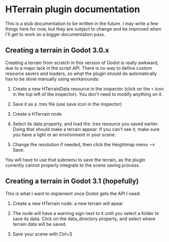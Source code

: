HTerrain plugin documentation
===============================

This is a stub documentation to be written in the future.
I may write a few things here for now, but they are subject to change and be improved when I'll get to work on a bigger documentation pass.


Creating a terrain in Godot 3.0.x
--------------------------------------

Creating a terrain from scratch in this version of Godot is really awkward, due to a major lack in the script API. There is no way to define custom resource savers and loaders, so what the plugin should do automatically has to be done manually using workarounds:

1) Create a new HTerrainData resource in the inspector (click on the `+` icon in the top left of the inspector). You don't need to modify anything on it.

2) Save it as a .tres file (use save icon in the inspector)

3) Create a HTerrain node

4) Select its data property, and load the .tres resource you saved earlier. Doing that should make a terrain appear. If you can't see it, make sure you have a light or an environment in your scene.

5) Change the resolution if needed, then click the Heightmap menu --> Save.

You will have to use that submenu to save the terrain, as the plugin currently cannot properly integrate to the scene saving process.


Creating a terrain in Godot 3.1 (hopefully)
-------------------------------------------

This is what I want to implement once Godot gets the API I need:

1) Create a new HTerrain node: a new terrain will apear

2) The node will have a warning sign next to it until you select a folder to save its data. Click on the data_directory property, and select where terrain data will be saved.

3) Save your scene with Ctrl+S

